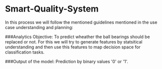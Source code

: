 # Smart-Quality-System

In this process we will follow the mentioned guidelines mentioned in the use case understanding and planning:


###Analytics Objective: To predict wheather the ball bearings should be replaced or not. For this we will try to generate features by statsitical understanding and then use this features to map decision space for classification tasks.

###Output of the model: Prediction by binary values '0' or '1'.
